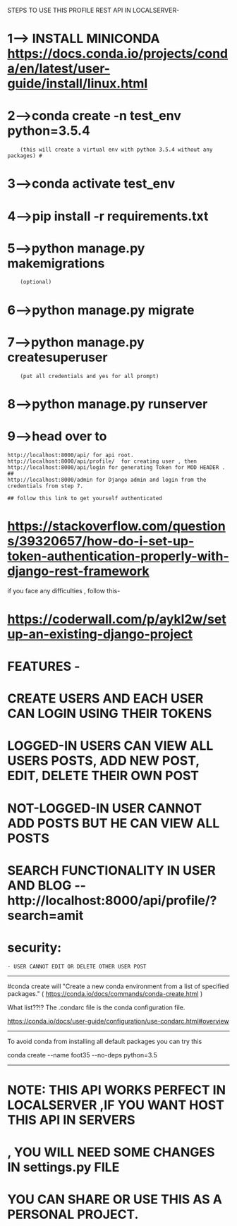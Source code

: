 STEPS TO USE THIS PROFILE REST API IN LOCALSERVER-

# 1--> INSTALL MINICONDA https://docs.conda.io/projects/conda/en/latest/user-guide/install/linux.html
# 2-->conda create -n test_env python=3.5.4
        (this will create a virtual env with python 3.5.4 without any packages) #
# 3-->conda activate test_env
# 4-->pip install -r requirements.txt
# 5-->python manage.py makemigrations
        (optional)
# 6-->python manage.py migrate
# 7-->python manage.py createsuperuser
        (put all credentials and yes for all prompt)
# 8-->python manage.py runserver
# 9-->head over to 
    http://localhost:8000/api/ for api root.
    http://localhost:8000/api/profile/  for creating user , then 
    http://localhost:8000/api/login for generating Token for MOD HEADER . ##
    http://localhost:8000/admin for Django admin and login from the credentials from step 7.

    ## follow this link to get yourself authenticated 
#       https://stackoverflow.com/questions/39320657/how-do-i-set-up-token-authentication-properly-with-django-rest-framework

if you face any difficulties , follow this-
#    https://coderwall.com/p/aykl2w/setup-an-existing-django-project



# FEATURES -

# CREATE USERS AND EACH USER CAN LOGIN USING THEIR TOKENS
# LOGGED-IN USERS CAN VIEW ALL USERS POSTS, ADD NEW POST, EDIT, DELETE THEIR OWN POST
# NOT-LOGGED-IN USER CANNOT ADD POSTS BUT HE CAN VIEW ALL POSTS
# SEARCH FUNCTIONALITY IN USER AND BLOG -- http://localhost:8000/api/profile/?search=amit
# security:
    - USER CANNOT EDIT OR DELETE OTHER USER POST




----------------------------------------------------------------------------------------------------------------
#conda create will "Create a new conda environment from a list of specified packages."
 ( https://conda.io/docs/commands/conda-create.html )

What list??!? The .condarc file is the conda configuration file.

https://conda.io/docs/user-guide/configuration/use-condarc.html#overview

-------------------------------------------------------------------------------------------

To avoid conda from installing all default packages you can try this

 conda create --name foot35 --no-deps python=3.5

 ----------------------------------------------------------------------------------------
 # NOTE: THIS API WORKS PERFECT IN LOCALSERVER ,IF YOU WANT HOST THIS API IN SERVERS 
 # , YOU WILL NEED SOME CHANGES IN settings.py FILE 


 # YOU CAN SHARE OR USE THIS AS A PERSONAL PROJECT.